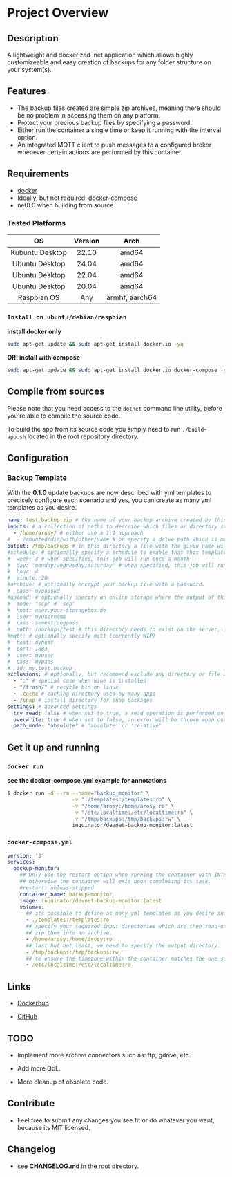 # Project Overview

## Description

A lightweight and dockerized .net application which allows highly customizeable and easy creation of backups for any folder structure on your system(s).

## Features

- The backup files created are simple zip archives, meaning there should be no problem in accessing them on any platform.
- Protect your precious backup files by specifying a password.
- Either run the container a single time or keep it running with the interval option.
- An integrated MQTT client to push messages to a configured broker whenever certain actions are performed by this container.

## Requirements

- [docker](https://docs.docker.com/get-docker/)
- Ideally, but not required: [docker-compose](https://docs.docker.com/compose/install/)
- net8.0 when building from source

### Tested Platforms

| OS | Version | Arch |
|:--------------------------------------:|:----------------------:|:-------------------:|
| Kubuntu Desktop | 22.10 | amd64 |
| Ubuntu Desktop | 24.04 | amd64 |
| Ubuntu Desktop | 22.04 | amd64 |
| Ubuntu Desktop | 20.04 | amd64 |
| Raspbian OS | Any | armhf, aarch64 |


### `Install on ubuntu/debian/raspbian`
**install docker only**
```bash
sudo apt-get update && sudo apt-get install docker.io -yq
```
**OR! install with compose**
```bash
sudo apt-get update && sudo apt-get install docker.io docker-compose -yq
```

## Compile from sources

Please note that you need access to the `dotnet` command line utility, before you're able to compile the source code.

To build the app from its source code you simply need to run `./build-app.sh` located in the root repository directory.

## Configuration

### Backup Template

With the **0.1.0** update backups are now described with yml templates to precisely configure each scenario and yes, you can create as many yml templates as you desire.

```yml
name: test_backup.zip # the name of your backup archive created by this template.
inputs: # a collection of paths to describe which files or directory structures should be processed.
  - /home/arosy/ # either use a 1:1 approach
#  - /mounted/dir/with/other/name # or specify a drive path which is mounted into the container which can be different from the host.
output: /tmp/backups # in this directory a file with the given name will be created. same rules as for input applies, these paths just need to be accessible from the container.
#schedule: # optionally specify a schedule to enable that this template runs automatically.
#  week: 3 # when specified, this job will run once a month
#  day: "monday;wednesday;saturday" # when specified, this job will run on that weekday or supply multiple days where each value is seperated with a ;
#  hour: 4
#  minute: 20
#archive: # optionally encrypt your backup file with a password.
#  pass: mypasswd
#upload: # optionally specify an online storage where the output of this template will be stored.
#  mode: "scp" # 'scp'
#  host: user.your-storagebox.de
#  user: myusername
#  pass: somestrongpass
#  path: /backups/test # this directory needs to exist on the server, otherwise the upload will result in a file.
#mqtt: # optionally specify mqtt (currently WIP)
#  host: myhost
#  port: 1883
#  user: myuser
#  pass: mypass
#  id: my.test.backup
exclusions: # optionally, but recommend exclude any directory or file with support for wildcards for names and extensions.
  - ":" # special case when wine is installed
  - "/trash/" # recycle bin on linux
  - .cache # caching directory used by many apps
  - /snap # install directory for snap packages
settings: # advanced settings
  try_read: false # when set to true, a read operation is performed on each detected input file, to ensure files are readable.
  overwrite: true # when set to false, an error will be thrown when output backup file already exists.
  path_mode: "absolute" # 'absolute' or 'relative'

```

## Get it up and running

### `docker run`

**see the docker-compose.yml example for annotations**

```bash
$ docker run -d --rm --name="backup_monitor" \
                     -v "./templates:/templates:ro" \
                     -v "/home/arosy:/home/arosy:ro" \
                     -v "/etc/localtime:/etc/localtime:ro" \
                     -v "/tmp/backups:/tmp/backups:rw" \
                     inquinator/devnet-backup-monitor:latest
```

### `docker-compose.yml`
```yml
version: '3'
services:
  backup-monitor:
    ## Only use the restart option when running the container with INTERVAL specified,
    ## otherwise the container will exit upon completing its task.
    #restart: unless-stopped
    container_name: backup-monitor
    image: inquinator/devnet-backup-monitor:latest
    volumes:
      ## its possible to define as many yml templates as you desire and let them be managed by the container.
      - ./templates:/templates:ro
      ## specify your required input directories which are then read-only accessible by the container to
      ## zip them into an archive.
      - /home/arosy:/home/arosy:ro
      ## last but not least, we need to specify the output directory.
      - /tmp/backups:/tmp/backups:rw
      ## to ensure the timezone within the container matches the one specified on your host system.
      - /etc/localtime:/etc/localtime:ro
```

## Links

- [Dockerhub](https://hub.docker.com/r/inquinator/devnet-backup-monitor)

- [GitHub](https://github.com/Arosy/devnet-backup-monitor)

## TODO

- Implement more archive connectors such as: ftp, gdrive, etc.

- Add more QoL.

- More cleanup of obsolete code.

## Contribute

- Feel free to submit any changes you see fit or do whatever you want, because its MIT licensed.

## Changelog

- see **CHANGELOG.md** in the root directory.
